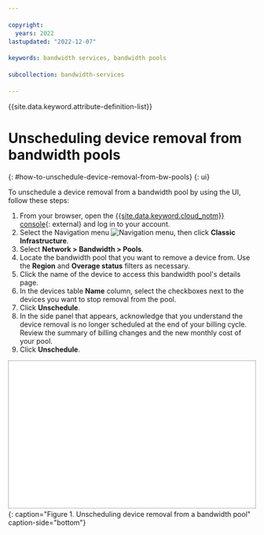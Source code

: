 ```yaml
---

copyright:
  years: 2022
lastupdated: "2022-12-07"

keywords: bandwidth services, bandwidth pools

subcollection: bandwidth-services

---
```


{{site.data.keyword.attribute-definition-list}}

# Unscheduling device removal from bandwidth pools
{: #how-to-unschedule-device-removal-from-bw-pools}
{: ui}

To unschedule a device removal from a bandwidth pool by using the UI, follow these steps:

1. From your browser, open the [{{site.data.keyword.cloud_notm}} console](/login){: external} and log in to your account.
1. Select the Navigation menu ![Navigation menu](../icons/icon_hamburger.svg), then click **Classic Infrastructure**.
1. Select **Network > Bandwidth > Pools**.
1. Locate the bandwidth pool that you want to remove a device from. Use the **Region** and **Overage status** filters as necessary.
1. Click the name of the device to access this bandwidth pool's details page. 
1. In the devices table **Name** column, select the checkboxes next to the devices you want to stop removal from the pool. 
1. Click **Unschedule**. 
1. In the side panel that appears, acknowledge that you understand the device removal is no longer scheduled at the end of your billing cycle. Review the summary of billing changes and the new monthly cost of your pool.
1. Click **Unschedule**. 

![Unscheduling device removal from a bandwidth pool](images/bw-pool-unschedule-device-removal.svg "Unscheduling device removal from a bandwidth pool"){: caption="Figure 1. Unscheduling device removal from a bandwidth pool" caption-side="bottom"}
